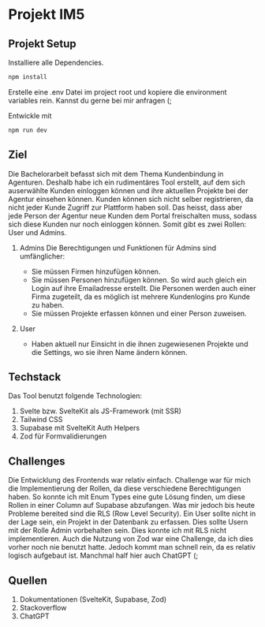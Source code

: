 # Projekt IM5

## Projekt Setup
Installiere alle Dependencies.

```bash
npm install
```

Erstelle eine .env Datei im project root und kopiere die environment variables rein. Kannst du gerne bei mir anfragen (;

Entwickle mit

```bash
npm run dev
```

## Ziel
Die Bachelorarbeit befasst sich mit dem Thema Kundenbindung in Agenturen. Deshalb habe ich ein rudimentäres Tool erstellt, auf dem sich auserwählte Kunden einloggen können und ihre aktuellen Projekte bei der Agentur einsehen können.
Kunden können sich nicht selber registrieren, da nicht jeder Kunde Zugriff zur Plattform haben soll.
Das heisst, dass aber jede Person der Agentur neue Kunden dem Portal freischalten muss, sodass sich diese Kunden nur noch einloggen können.
Somit gibt es zwei Rollen: User und Admins.

1. Admins
   Die Berechtigungen und Funktionen für Admins sind umfänglicher:
   - Sie müssen Firmen hinzufügen können.
   - Sie müssen Personen hinzufügen können. So wird auch gleich ein Login auf ihre Emailadresse erstellt. Die Personen werden auch einer Firma zugeteilt, da es möglich ist mehrere Kundenlogins pro Kunde zu haben.
   - Sie müssen Projekte erfassen können und einer Person zuweisen.

2. User
   - Haben aktuell nur Einsicht in die ihnen zugewiesenen Projekte und die Settings, wo sie ihren Name ändern können.

## Techstack
Das Tool benutzt folgende Technologien:

1. Svelte bzw. SvelteKit als JS-Framework (mit SSR)
2. Tailwind CSS
3. Supabase mit SvelteKit Auth Helpers
4. Zod für Formvalidierungen

## Challenges

Die Entwicklung des Frontends war relativ einfach. Challenge war für mich die Implementierung der Rollen, da diese verschiedene Berechtigungen haben. So konnte ich mit Enum Types eine gute Lösung finden, um diese Rollen in einer Column auf Supabase abzufangen. Was mir jedoch bis heute Probleme bereited sind die RLS (Row Level Security). Ein User sollte nicht in der Lage sein, ein Projekt in der Datenbank zu erfassen. Dies sollte Usern mit der Rolle Admin vorbehalten sein. Dies konnte ich mit RLS nicht implementieren.
Auch die Nutzung von Zod war eine Challenge, da ich dies vorher noch nie benutzt hatte. Jedoch kommt man schnell rein, da es relativ logisch aufgebaut ist. Manchmal half hier auch ChatGPT (;

## Quellen

1. Dokumentationen (SvelteKit, Supabase, Zod)
2. Stackoverflow
3. ChatGPT
